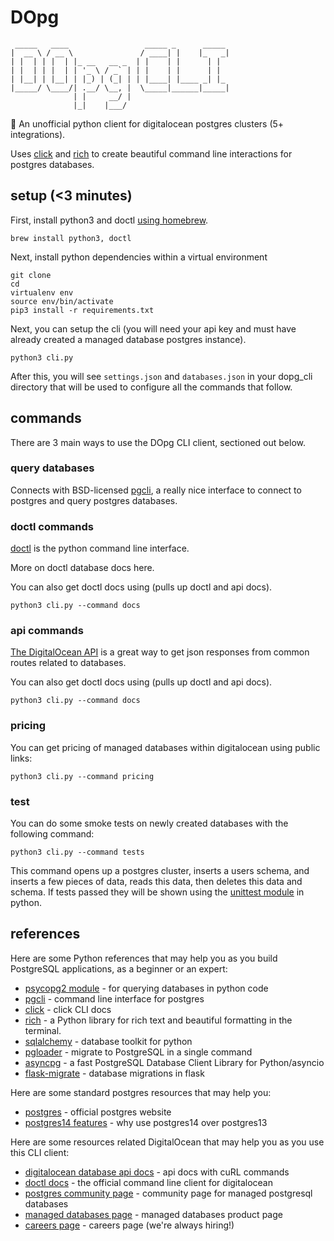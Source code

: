 # DOpg
```
 _____   ____                 _____ _      _____ 
|  __ \ / __ \               / ____| |    |_   _|
| |  | | |  | |_ __   __ _  | |    | |      | |  
| |  | | |  | | '_ \ / _` | | |    | |      | |  
| |__| | |__| | |_) | (_| | | |____| |____ _| |_ 
|_____/ \____/| .__/ \__, |  \_____|______|_____|
              | |     __/ |                      
              |_|    |___/                       
```

🦈 An unofficial python client for digitalocean postgres clusters (5+ integrations).

Uses [click](https://click.palletsprojects.com/en/8.1.x/) and [rich](https://github.com/Textualize/rich) to create beautiful command line interactions for postgres databases. 

## setup (<3 minutes)
First, install python3 and doctl [using homebrew](https://brew.sh/).
```
brew install python3, doctl
```
Next, install python dependencies within a virtual environment
```
git clone 
cd 
virtualenv env 
source env/bin/activate
pip3 install -r requirements.txt
```
Next, you can setup the cli (you will need your api key and must have already created a managed database postgres instance).
```
python3 cli.py
```
After this, you will see ```settings.json``` and ```databases.json``` in your dopg_cli directory that will be used to configure all the commands that follow. 

## commands 
There are 3 main ways to use the DOpg CLI client, sectioned out below.

### query databases
Connects with BSD-licensed [pgcli](https://github.com/dbcli/pgcli), a really nice interface to connect to postgres and query postgres databases.

### doctl commands
[doctl](https://github.com/digitalocean/doctl) is the python command line interface.

More on doctl database docs here.

You can also get doctl docs using (pulls up doctl and api docs).
```
python3 cli.py --command docs
```

### api commands
[The DigitalOcean API](https://docs.digitalocean.com/reference/api/api-reference/#tag/Databases) is a great way to get json responses from common routes related to databases.

You can also get doctl docs using (pulls up doctl and api docs).
```
python3 cli.py --command docs
```

### pricing
You can get pricing of managed databases within digitalocean using public links:
```
python3 cli.py --command pricing
```

### test 
You can do some smoke tests on newly created databases with the following command:
```
python3 cli.py --command tests
```

This command opens up a postgres cluster, inserts a users schema, and inserts a few pieces of data, reads this data, then deletes this data and schema. If tests passed they will be shown using the [unittest module](https://docs.python.org/3/library/unittest.html) in python.

## references
Here are some Python references that may help you as you build PostgreSQL applications, as a beginner or an expert:
* [psycopg2 module](https://zetcode.com/python/psycopg2/) - for querying databases in python code
* [pgcli](https://www.pgcli.com/) - command line interface for postgres 
* [click](https://click.palletsprojects.com/en/8.1.x/) - click CLI docs
* [rich](https://github.com/Textualize/rich) - a Python library for rich text and beautiful formatting in the terminal.
* [sqlalchemy](https://www.sqlalchemy.org/) - database toolkit for python
* [pgloader](https://github.com/dimitri/pgloader) - migrate to PostgreSQL in a single command
* [asyncpg](https://github.com/MagicStack/asyncpg) - a fast PostgreSQL Database Client Library for Python/asyncio
* [flask-migrate](https://github.com/miguelgrinberg/Flask-Migrate) - database migrations in flask

Here are some standard postgres resources that may help you:
* [postgres](https://www.postgresql.org/) - official postgres website
* [postgres14 features](https://severalnines.com/blog/best-new-features-in-postgresql-14) - why use postgres14 over postgres13

Here are some resources related DigitalOcean that may help you as you use this CLI client:
* [digitalocean database api docs](https://docs.digitalocean.com/reference/api/api-reference/#tag/Databases) - api docs with cuRL commands
* [doctl docs](https://github.com/digitalocean/doctl) - the official command line client for digitalocean
* [postgres community page](https://www.digitalocean.com/community/tags/digitalocean-managed-postgresql-database) - community page for managed postgresql databases
* [managed databases page](https://www.digitalocean.com/products/managed-databases) - managed databases product page
* [careers page](https://www.digitalocean.com/careers?gh_src=bc47f6b61us) - careers page (we're always hiring!)
